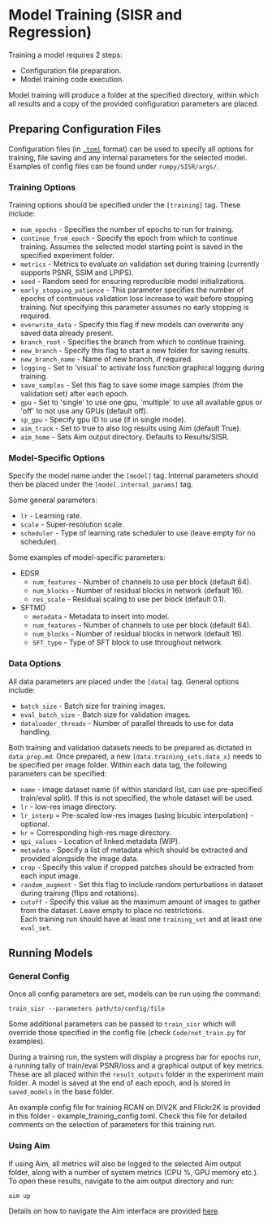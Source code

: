 Model Training (SISR and Regression)
==============
Training a model requires 2 steps:
- Configuration file preparation.
- Model training code execution.

Model training will produce a folder at the specified directory, within which all results and a copy of the provided configuration parameters are placed.

Preparing Configuration Files
----------------------------
Configuration files (in [```.toml```](https://github.com/toml-lang/toml) format) can be used to specify all options for training, file saving and any internal parameters for the selected model.  Examples of config files can be found under ```rumpy/SISR/args/```.

### Training Options

Training options should be specified under the ```[training]``` tag.  These include:
- ```num_epochs``` - Specifies the number of epochs to run for training. 
- ```continue_from_epoch``` - Specify the epoch from which to continue training.  Assumes the selected model starting point is saved in the specified experiment folder.
- ```metrics``` - Metrics to evaluate on validation set during training (currently supports PSNR, SSIM and LPIPS).
- ```seed``` -  Random seed for ensuring reproducible model initializations.
- ```early_stopping_patience``` - This parameter specifies the number of epochs of continuous validation loss increase to wait before stopping training.  Not specifying this parameter assumes no early stopping is required.
- ```overwrite_data``` - Specify this flag if new models can overwrite any saved data already present.
- ```branch_root``` - Specifies the branch from which to continue training.
- ```new_branch``` - Specify this flag to start a new folder for saving results.
- ```new_branch_name``` - Name of new branch, if required.
- ```logging``` - Set to 'visual' to activate loss function graphical logging during training.
- ```save_samples``` - Set this flag to save some image samples (from the validation set) after each epoch.
- ```gpu``` - Set to 'single' to use one gpu, 'multiple' to use all available gpus or 'off' to not use any GPUs (default off).
- ```sp_gpu``` - Specify gpu ID to use (if in single mode).
- ```aim_track``` - Set to true to also log results using Aim (default True).
- ```aim_home``` -  Sets Aim output directory.  Defaults to Results/SISR.

### Model-Specific Options
Specify the model name under the ```[model]``` tag. Internal parameters should then be placed under the ```[model.internal_params]``` tag. 

Some general parameters:

- ```lr``` - Learning rate.
- ```scale``` - Super-resolution scale.
- ```scheduler``` - Type of learning rate scheduler to use (leave empty for no scheduler).

Some examples of model-specific parameters:
- EDSR
  - ```num_features``` - Number of channels to use per block (default 64).
  - ```num_blocks``` - Number of residual blocks in network (default 16).
  - ```res_scale``` - Residual scaling to use per block (default 0.1).
- SFTMD
  - ```metadata``` - Metadata to insert into model.
  - ```num_features``` - Number of channels to use per block (default 64).
  - ```num_blocks``` - Number of residual blocks in network (default 16).
  - ```SFT_type``` - Type of SFT block to use throughout network.

### Data Options
All data parameters are placed under the ```[data]``` tag.  General options include:

- ```batch_size``` - Batch size for training images.
- ```eval_batch_size``` - Batch size for validation images.
- ```dataloader_threads``` - Number of parallel threads to use for data handling.

Both training and validation datasets needs to be prepared as dictated in ```data_prep.md```.  Once prepared, a new ```[data.training_sets.data_x]``` needs to be specified per image folder.  Within each data tag, the following parameters can be specified:
- ```name``` - image dataset name (if within standard list, can use pre-specified train/eval split).  If this is not specified, the whole dataset will be used.
- ```lr``` - low-res image directory.
- ```lr_interp``` = Pre-scaled low-res images (using bicubic interpolation) - optional.
- ```hr``` = Corresponding high-res mage directory.
- ```qpi_values``` - Location of linked metadata (WIP).
- ```metadata``` - Specify a list of metadata which should be extracted and provided alongside the image data.
- ```crop``` - Specify this value if cropped patches should be extracted from each input image.
- ```random_augment``` - Set this flag to include random perturbations in dataset during training (flips and rotations).
- ```cutoff``` - Specify this value as the maximum amount of images to gather from the dataset.  Leave empty to place no restrictions.  
Each training run should have at least one ```training_set``` and at least one ```eval_set```.

Running Models
--------------

### General Config
Once all config parameters are set, models can be run using the command:

```train_sisr --parameters path/to/config/file``` 

Some additional parameters can be passed to ```train_sisr``` which will override those specified in the config file (check ```Code/net_train.py``` for examples).

During a training run, the system will display a progress bar for epochs run, a running tally of train/eval PSNR/loss and a graphical output of key metrics.  These are all placed within the ```result_outputs``` folder in the experiment main folder.  A model is saved at the end of each epoch, and is stored in ```saved_models``` in the base folder.

An example config file for training RCAN on DIV2K and Flickr2K is provided in this folder - example_training_config.toml.  Check this file for detailed comments on the selection of parameters for this training run.

### Using Aim

If using Aim, all metrics will also be logged to the selected Aim output folder, along with a number of system metrics (CPU %, GPU memory etc.).  To open these results, navigate to the aim output directory and run:

```aim up```

Details on how to navigate the Aim interface are provided [here](https://github.com/aimhubio/aim).
